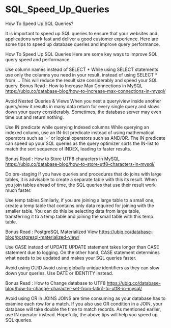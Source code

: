 # SQL_Speed_Up_Queries
How To Speed Up SQL Queries?

It is important to speed up SQL queries to ensure that your websites and applications work fast and deliver a good customer experience. Here are some tips to speed up database queries and improve query performance.

How To Speed Up SQL Queries Here are some key ways to improve SQL query speed and performance.

Use column names instead of SELECT * While using SELECT statements use only the columns you need in your result, instead of using SELECT * from … This will reduce the result size considerably and speed your SQL query.
Bonus Read : How to Increase Max Connections in MySQL https://ubiq.co/database-blog/how-to-increase-max-connections-in-mysql/

Avoid Nested Queries & Views When you nest a query/view inside another query/view it results in many data return for every single query and slows down your query considerably. Sometimes, the database server may even time out and return nothing.

Use IN predicate while querying Indexed columns While querying an indexed column, use an IN-list predicate instead of using mathematical operators such as ‘=’ or logical operators such as AND/OR. The IN predicate can speed up your SQL queries as the query optimizer sorts the IN-list to match the sort sequence of INDEX, leading to faster results.

Bonus Read : How to Store UTF8 characters in MySQL https://ubiq.co/database-blog/how-to-store-utf8-characters-in-mysql/

Do pre-staging If you have queries and procedures that do joins with large tables, it is advisable to create a separate table with this its result. When you join tables ahead of time, the SQL queries that use their result work much faster.

Use temp tables Similarly, if you are joining a large table to a small one, create a temp table that contains only data required for joining with the smaller table. You can do this be selecting data from large table, transferring it to a temp table and joining the small table with this temp table.

Bonus Read : PostgreSQL Materialized View https://ubiq.co/database-blog/postgresql-materialized-view/

Use CASE instead of UPDATE UPDATE statement takes longer than CASE statement due to logging. On the other hand, CASE statement determines what needs to be updated and makes your SQL queries faster.

Avoid using GUID Avoid using globally unique identifiers as they can slow down your queries. Use DATE or IDENTITY instead.

Bonus Read : How to Change database to UTF8 https://ubiq.co/database-blog/how-to-change-character-set-from-latin1-to-utf8-in-mysql/

Avoid using OR in JOINS JOINS are time consuming as your database has to examine each row for a match. If you also use OR condition in a JOIN, your database will take double the time to match records. As mentioned earlier, use IN operator instead.
Hopefully, the above tips will help you speed up SQL queries.
